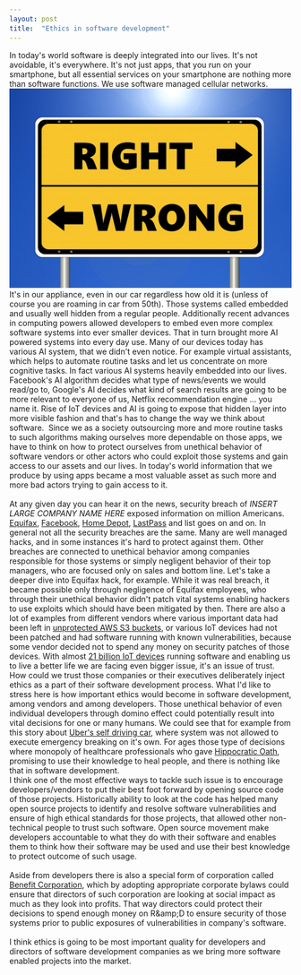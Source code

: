 ```yaml
---
layout: post 
title:  "Ethics in software development"
---
```

In today's world software is deeply integrated into our lives. It's 
not avoidable, it's everywhere. It's not just apps, that you run on your
 smartphone, but all essential services on your smartphone are nothing 
more than software functions. We use software managed cellular networks.
![Ethics Image](/assets/ethics-2991600_1280.jpg)
 It's in our appliance, even in our car regardless how old it is (unless
 of course you are roaming in car from 50th). Those systems called 
embedded and usually well hidden from a regular people. Additionally 
recent advances in computing powers allowed developers to embed even 
more complex software systems into ever smaller devices. That in turn 
brought more AI powered systems into every day use. Many of our devices 
today has various AI system, that we didn't even notice. For example 
virtual assistants, which helps to automate routine tasks and let us 
concentrate on more cognitive tasks. In fact various AI systems heavily 
embedded into our lives. Facebook's AI algorithm decides what type of 
news/events we would read/go to, Google's AI decides what kind of search
 results are going to be more relevant to everyone of us, Netflix 
recommendation engine ... you name it. Rise of IoT devices and AI is 
going to expose that hidden layer into more visible fashion and that's 
has to change the way we think about software.&nbsp; Since we as a society 
outsourcing more and more routine tasks to such algorithms making 
ourselves more dependable on those apps, we have to think on how to 
protect ourselves from unethical behavior of software vendors or other 
actors who could exploit those systems and gain access to our assets and
 our lives. In today's world information that we produce by using apps 
became a most valuable asset as such more and more bad actors trying to 
gain access to it.<br />
<br />
At any given day you can hear it on the news, security breach of <i>INSERT&nbsp; LARGE COMPANY NAME HERE</i> exposed information on million Americans. <a href="https://www.consumer.ftc.gov/blog/2017/09/equifax-data-breach-what-do">Equifax</a>, <a href="https://www.consumer.ftc.gov/blog/2018/10/facebook-breach-what-do-next">Facebook</a>, <a href="https://www.wsj.com/articles/home-depot-breach-bigger-than-targets-1411073571">Home Depot</a>, <a href="https://blog.lastpass.com/2015/06/lastpass-security-notice.html/">LastPass</a>
 and list goes on and on. In general not all the security breaches are 
the same. Many are well managed hacks, and in some instances it's hard 
to protect against them. Other breaches are connected to unethical 
behavior among companies responsible for those systems or simply 
negligent behavior of their top managers, who are focused only on sales 
and bottom line. Let's take a deeper dive into Equifax hack, for 
example. While it was real breach, it became possible only through 
negligence of Equifax employees, who through their unethical behavior 
didn't patch vital systems enabling hackers to use exploits which should
 have been mitigated by then. There are also a lot of examples from 
different vendors where various important data had been left in <a href="https://arstechnica.com/information-technology/2017/05/defense-contractor-stored-intelligence-data-in-amazon-cloud-unprotected/">unprotected AWS S3 buckets</a>,
 or various IoT devices had not been patched and had software running 
with known vulnerabilities, because some vendor decided not to spend any
 money on security patches of those devices. With almost&nbsp;<a href="https://www.zdnet.com/article/iot-devices-will-outnumber-the-worlds-population-this-year-for-the-first-time/">21 billion IoT devices</a>&nbsp;running
 software and enabling us to live a better life we are facing even 
bigger issue, it's an issue of trust. How could we trust those companies
 or their executives deliberately inject ethics as a part of their 
software development process. What I'd like to stress here is how 
important ethics would become in software development, among vendors and
 among developers. Those unethical behavior of even individual 
developers through domino effect could potentially result into vital 
decisions for one or many humans. We could see that for example from 
this story about <a href="https://www.wired.com/story/uber-self-driving-crash-arizona-ntsb-report/">Uber's self driving car</a>,
 where system was not allowed to execute emergency breaking on it's own.
 For ages those type of decisions where monopoly of healthcare 
professionals who gave <a href="https://en.wikipedia.org/wiki/Hippocratic_Oath">Hippocratic Oath</a>, promising to use their knowledge to heal people, and there is nothing like that in software development.<br />
I think one of the most effective ways to tackle such issue is to 
encourage developers/vendors to put their best foot forward by opening 
source code of those projects. Historically ability to look at the code 
has helped many open source projects to identify and resolve software 
vulnerabilities and ensure of high ethical standards for those projects,
 that allowed other non-technical people to trust such software. Open 
source movement make developers accountable to what they do with their 
software and enables them to think how their software may be used and 
use their best knowledge to protect outcome of such usage.<br />
<br />
Aside from developers there is also a special form of corporation called <a href="https://en.wikipedia.org/wiki/Benefit_corporation">Benefit Corporation</a>,
 which by adopting appropriate corporate bylaws could ensure that 
directors of such corporation are looking at social impact as much as 
they look into profits. That way directors could protect their decisions
 to spend enough money on R&amp;amp;D to ensure security of those 
systems prior to public exposures of vulnerabilities in company's 
software.<br />
<br />
I think ethics is going to be most important 
quality for developers and directors of software development companies 
as we bring more software enabled projects into the market.&nbsp;
